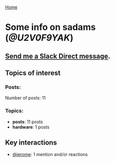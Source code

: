 [Home](https://kelu124.github.io/echommunity/)

# Some info on __sadams__ (_@U2V0F9YAK_)


## [Send me a Slack Direct message](https://echopen.slack.com/messages/@sadams/).

## Topics of interest

### Posts: 

Number of posts: 11

### Topics:

* __posts__: 11 posts
* __hardware__: 1 posts

## Key interactions 

* [@jerome](./U07UEJC2H.md): 1 mention and/or reactions

